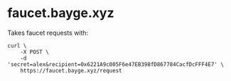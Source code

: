 
# faucet.bayge.xyz

Takes faucet requests with:

	curl \
		-X POST \
		-d 'secret=alex&recipient=0x6221A9c005F6e47EB398fD867784CacfDcFFF4E7' \
		https://faucet.bayge.xyz/request
